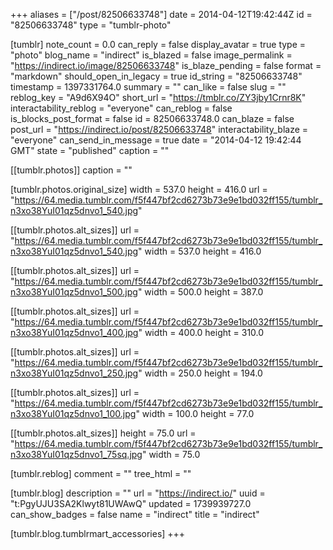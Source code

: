+++
aliases = ["/post/82506633748"]
date = 2014-04-12T19:42:44Z
id = "82506633748"
type = "tumblr-photo"

[tumblr]
note_count = 0.0
can_reply = false
display_avatar = true
type = "photo"
blog_name = "indirect"
is_blazed = false
image_permalink = "https://indirect.io/image/82506633748"
is_blaze_pending = false
format = "markdown"
should_open_in_legacy = true
id_string = "82506633748"
timestamp = 1397331764.0
summary = ""
can_like = false
slug = ""
reblog_key = "A9d6X94O"
short_url = "https://tmblr.co/ZY3jby1Crnr8K"
interactability_reblog = "everyone"
can_reblog = false
is_blocks_post_format = false
id = 82506633748.0
can_blaze = false
post_url = "https://indirect.io/post/82506633748"
interactability_blaze = "everyone"
can_send_in_message = true
date = "2014-04-12 19:42:44 GMT"
state = "published"
caption = ""

[[tumblr.photos]]
caption = ""

[tumblr.photos.original_size]
width = 537.0
height = 416.0
url = "https://64.media.tumblr.com/f5f447bf2cd6273b73e9e1bd032ff155/tumblr_n3xo38YuI01qz5dnvo1_540.jpg"

[[tumblr.photos.alt_sizes]]
url = "https://64.media.tumblr.com/f5f447bf2cd6273b73e9e1bd032ff155/tumblr_n3xo38YuI01qz5dnvo1_540.jpg"
width = 537.0
height = 416.0

[[tumblr.photos.alt_sizes]]
url = "https://64.media.tumblr.com/f5f447bf2cd6273b73e9e1bd032ff155/tumblr_n3xo38YuI01qz5dnvo1_500.jpg"
width = 500.0
height = 387.0

[[tumblr.photos.alt_sizes]]
url = "https://64.media.tumblr.com/f5f447bf2cd6273b73e9e1bd032ff155/tumblr_n3xo38YuI01qz5dnvo1_400.jpg"
width = 400.0
height = 310.0

[[tumblr.photos.alt_sizes]]
url = "https://64.media.tumblr.com/f5f447bf2cd6273b73e9e1bd032ff155/tumblr_n3xo38YuI01qz5dnvo1_250.jpg"
width = 250.0
height = 194.0

[[tumblr.photos.alt_sizes]]
url = "https://64.media.tumblr.com/f5f447bf2cd6273b73e9e1bd032ff155/tumblr_n3xo38YuI01qz5dnvo1_100.jpg"
width = 100.0
height = 77.0

[[tumblr.photos.alt_sizes]]
height = 75.0
url = "https://64.media.tumblr.com/f5f447bf2cd6273b73e9e1bd032ff155/tumblr_n3xo38YuI01qz5dnvo1_75sq.jpg"
width = 75.0

[tumblr.reblog]
comment = ""
tree_html = ""

[tumblr.blog]
description = ""
url = "https://indirect.io/"
uuid = "t:PgyUJU3SA2Klwyt81UWAwQ"
updated = 1739939727.0
can_show_badges = false
name = "indirect"
title = "indirect"

[tumblr.blog.tumblrmart_accessories]
+++
